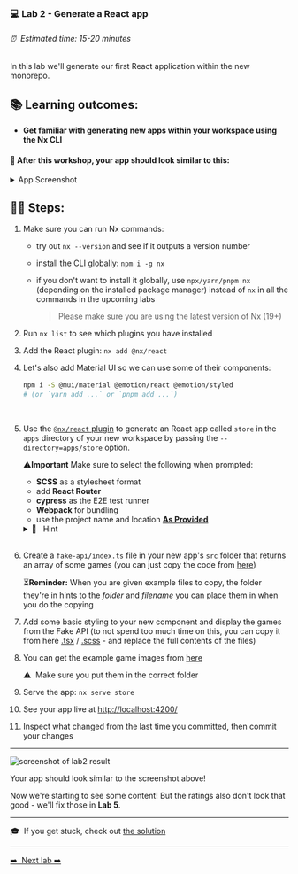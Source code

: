 ### 💻 Lab 2 - Generate a React app

###### ⏰ &nbsp;Estimated time: 15-20 minutes

In this lab we'll generate our first React application within the new monorepo.

## 📚 Learning outcomes:

- **Get familiar with generating new apps within your workspace using the Nx CLI**

#### 📲 After this workshop, your app should look similar to this:

<details>
  <summary>App Screenshot</summary>
  <img src="../assets/lab2_result.png" width="500" alt="screenshot of lab2 result">
</details>

## 🏋️‍♀️ Steps:

1. Make sure you can run Nx commands:

   - try out `nx --version` and see if it outputs a version number
   - install the CLI globally: `npm i -g nx`
   - if you don't want to install it globally, use `npx/yarn/pnpm nx` (depending on the installed package manager) instead of `nx` in all the commands in the upcoming labs

     > Please make sure you are using the latest version of Nx (19+)
     > <br />

2. Run `nx list` to see which plugins you have installed
   <br />

3. Add the React plugin: `nx add @nx/react`
   <br />

4. Let's also add Material UI so we can use some of their components: 
   ```sh
   npm i -S @mui/material @emotion/react @emotion/styled
   # (or `yarn add ...` or `pnpm add ...`)
   ```
   <br />

5. Use the [`@nx/react` plugin](https://nx.dev/nx-api/react/generators/application) to generate an React app called `store` in the `apps` directory of your new workspace by passing the `--directory=apps/store` option.

   ⚠️**Important** Make sure to select the following when prompted:

   - **SCSS** as a stylesheet format
   - add **React Router**
   - **cypress** as the E2E test runner
   - **Webpack** for bundling
   - use the project name and location **[As Provided](https://nx.dev/deprecated/as-provided-vs-derived)**

   <details>
   <summary>🐳 &nbsp;&nbsp;Hint</summary>
   <img src="../assets/lab2_cmds.png" alt="Nx generate cmd structure">
   </details><br />

6. Create a `fake-api/index.ts` file in your new app's `src` folder that returns an array of some games (you can just copy the code from [here](../../examples/lab2/apps/store/src/fake-api.ts))

   ⏳**Reminder:** When you are given example files to copy, the folder they're in hints to the _folder_ and _filename_ you can place them in when you do the copying
   <br />

7. Add some basic styling to your new component and display the games from the Fake API (to not spend too much time on this, you can copy it from here [.tsx](../../examples/lab2/apps/store/src/app/app.tsx) / [.scss](../../examples/lab2/apps/store/src/app/app.module.scss) - and replace the full contents of the files)
   <br />

8. You can get the example game images from [here](../../examples/lab2/apps/store/src/assets)

   ⚠️&nbsp;&nbsp;Make sure you put them in the correct folder
   <br />

9. Serve the app: `nx serve store`
   <br />

10. See your app live at [http://localhost:4200/](http://localhost:4200/)
    <br />

11. Inspect what changed from the last time you committed, then commit your changes
    <br />

---

<img src="../assets/lab2_result.png" width="500" alt="screenshot of lab2 result">

Your app should look similar to the screenshot above!

Now we're starting to see some content! But the ratings also don't look that good - we'll fix those in **Lab 5**.

---

🎓&nbsp;&nbsp;If you get stuck, check out [the solution](SOLUTION.md)

---

[➡️ &nbsp;Next lab ➡️](../lab3/LAB.md)
